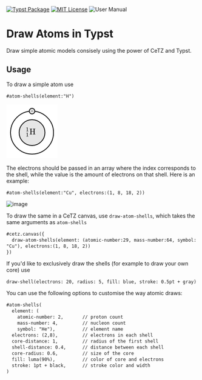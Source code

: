 [![Typst Package](https://img.shields.io/badge/dynamic/toml?url=https%3A%2F%2Fraw.githubusercontent.com%2FTypsium%2Ftypsium-atomic%2Fmain%2Ftypst.toml&query=%24.package.version&prefix=v&logo=typst&label=package&color=239DAD)](https://github.com/Typsium/typsium-atomic)
[![MIT License](https://img.shields.io/badge/license-MIT-blue)](https://github.com/Typsium/typsium/blob/main/LICENSE)
![User Manual](https://img.shields.io/badge/manual-.pdf-purple)

# Draw Atoms in Typst

Draw simple atomic models consisely using the power of CeTZ and Typst.


## Usage
To draw a simple atom use
```typst
#atom-shells(element:"H")
```
![image](https://raw.githubusercontent.com/Typsium/typsium-atomic/main/tests/hydrogen/ref/1.png)

The electrons should be passed in an array where the index corresponds to the shell, while the value is the amount of electrons on that shell. Here is an example: 
```typst
#atom-shells(element:"Cu", electrons:(1, 8, 18, 2))
```
![image](https://raw.githubusercontent.com/Typsium/typsium-atomic/main/tests/int-electrons-ref/1.png)

To draw the same in a CeTZ canvas, use ```draw-atom-shells```, which takes the same arguments as ```atom-shells```

```typst
#cetz.canvas({
  draw-atom-shells(element: (atomic-number:29, mass-number:64, symbol: "Cu"), electrons:(1, 8, 18, 2))
})
```

If you'd like to exclusively draw the shells (for example to draw your own core) use 
```typst
draw-shell(electrons: 20, radius: 5, fill: blue, stroke: 0.5pt + gray)
```

You can use the following options to customise the way atomic draws:
```typst
#atom-shells(
  element: (
    atomic-number: 2,       // proton count
    mass-number: 4,         // nucleon count
    symbol: "He"),          // element name
  electrons: (2,8),         // electrons in each shell
  core-distance: 1,         // radius of the first shell
  shell-distance: 0.4,      // distance between each shell
  core-radius: 0.6,         // size of the core
  fill: luma(90%),          // color of core and electrons
  stroke: 1pt + black,      // stroke color and width
)
```


